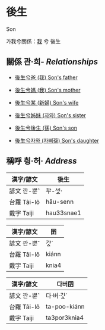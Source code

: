 # 後生

Son

가我兮關係：[我](member1.md) 兮 後生

## 關係 관·희- _Relationships_

- [後生兮爸 (我) Son's father](member1.md)

- [後生兮媽 (我) Son's mother](member1.md)

- [後生兮某 (新婦) Son's wife](member52.md)

- [後生兮姊妹 (자와) Son's sister](member20.md)

- [後生兮後生 (孫) Son's son](member53.md)

- [後生兮자와 (자뻐孫) Son's daughter](member54.md)



## 稱呼 칑·허· _Address_

漢字/諺文 | 後生
--- | ---
諺文 깐-뿐ˆ | ᄒᅷ-세ᇫ·
台羅 Tâi-lô | hāu-senn
戴字 Taiji | hau33snae1


漢字/諺文 | 囝
--- | ---
諺文 깐-뿐ˆ | 갸ᇫˊ
台羅 Tâi-lô | kiánn
戴字 Taiji | knia4


漢字/諺文 | 다버囝
--- | ---
諺文 깐-뿐ˆ | 다·버·갸ᇫˊ
台羅 Tâi-lô | ta-poo-kiánn
戴字 Taiji | ta3por3knia4


